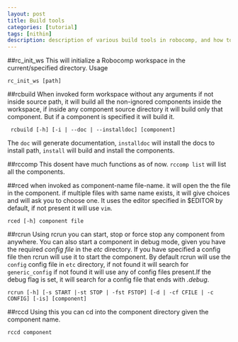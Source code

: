 ```yaml
---
layout: post
title: Build tools
categories: [tutorial]
tags: [nithin]
description: description of various build tools in robocomp, and how to use them.
---
```



##rc_init_ws
This will initialize a Robocomp workspace in the current/specified directory. Usage
    
    rc_init_ws [path]

##rcbuild
When invoked form workspace without any arguments if not inside source path, it will build all the non-ignored components inside the workspace,  if inside any component source directory it will build only that component. But if a component is specified it will build it.
    
     rcbuild [-h] [-i | --doc | --installdoc] [component]

The `doc` will generate documentation, `installdoc` will install the docs to install path, `install` will build and install the components.


##rccomp
This dosent have much functions as of now. `rccomp list` will list all the components.


##rced
when invoked as component-name file-name. it will open the the file in the component. if multiple files with same name exists, it will give choices and will ask you to choose one. It uses the editor specified in $EDITOR by default, if not present it will use `vim`.

    rced [-h] component file


##rcrun
Using rcrun you can start, stop or force stop any component from anywhere. You can also start a component in debug mode, given you have the required *config file* in the *etc* directory. If you have specified a config file then rcrun will use it to start the component. By default rcrun will use the `config` config file in `etc` directory, if not found it will search for `generic_config` if not found it will use any of config files present.If the debug flag is set, it will search for a config file that ends with *.debug*.

    rcrun [-h] [-s START |-st STOP | -fst FSTOP] [-d | -cf CFILE | -c CONFIG] [-is] [component]


##rccd
Using this you can cd into the component directory given the component name.

    rccd component
